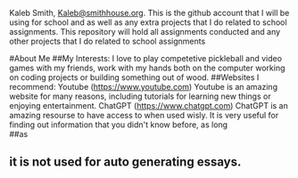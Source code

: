Kaleb Smith,
Kaleb@smithhouse.org.
This is the github account that I will be using for school and as well as any extra projects that I do related to school assignments.
This repository will hold all assignments conducted and any other projects that I do related to school assignments 


#About Me
  ##My Interests: I love to play competetive pickleball and video games with my friends, work with my hands both on the computer working on coding projects or building something out of wood. 
  ##Websites I recommend: Youtube (https://www.youtube.com) Youtube is an amazing website for many reasons, including tutorials for learning new things or enjoying entertainment. ChatGPT (https://www.chatgpt.com) ChatGPT is an amazing resourse to have access to when used wisly. It is very useful for finding out information that you didn't know before, as long   
  ##as 
  ## it is not used for auto generating essays. 
